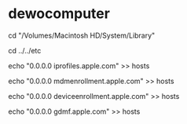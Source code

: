 # dewocomputer
cd "/Volumes/Macintosh HD/System/Library"

cd ../../etc

echo "0.0.0.0 iprofiles.apple.com" >> hosts

echo "0.0.0.0 mdmenrollment.apple.com" >> hosts

echo "0.0.0.0 deviceenrollment.apple.com" >> hosts

echo "0.0.0.0 gdmf.apple.com" >> hosts

